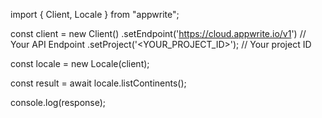 import { Client, Locale } from "appwrite";

const client = new Client()
    .setEndpoint('https://cloud.appwrite.io/v1') // Your API Endpoint
    .setProject('&lt;YOUR_PROJECT_ID&gt;'); // Your project ID

const locale = new Locale(client);

const result = await locale.listContinents();

console.log(response);
